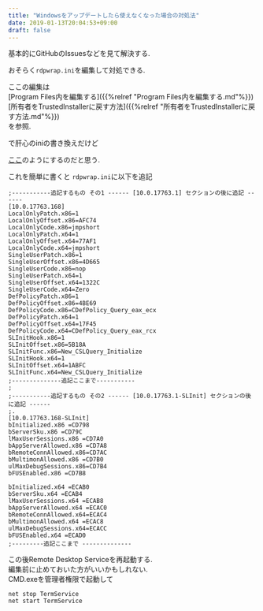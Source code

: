 ```yaml
---
title: "Windowsをアップデートしたら使えなくなった場合の対処法"
date: 2019-01-13T20:04:53+09:00
draft: false
---
```


基本的にGitHubのIssuesなどを見て解決する.

おそらく`rdpwrap.ini`を編集して対処できる.

ここの編集は  
[Program Files内を編集する]({{%relref "Program Files内を編集する.md"%}})  
[所有者をTrustedInstallerに戻す方法]({{%relref "所有者をTrustedInstallerに戻す方法.md"%}})  
を参照.

で肝心のiniの書き換えだけど

[ここ](https://github.com/stascorp/rdpwrap/issues/601#issuecomment-448895969)のようにするのだと思う.

これを簡単に書くと
`rdpwrap.ini`に以下を追記

```
;-----------追記するもの その1 ------ [10.0.17763.1] セクションの後に追記 ------
[10.0.17763.168]
LocalOnlyPatch.x86=1
LocalOnlyOffset.x86=AFC74
LocalOnlyCode.x86=jmpshort
LocalOnlyPatch.x64=1
LocalOnlyOffset.x64=77AF1
LocalOnlyCode.x64=jmpshort
SingleUserPatch.x86=1
SingleUserOffset.x86=4D665
SingleUserCode.x86=nop
SingleUserPatch.x64=1
SingleUserOffset.x64=1322C
SingleUserCode.x64=Zero
DefPolicyPatch.x86=1
DefPolicyOffset.x86=4BE69
DefPolicyCode.x86=CDefPolicy_Query_eax_ecx
DefPolicyPatch.x64=1
DefPolicyOffset.x64=17F45
DefPolicyCode.x64=CDefPolicy_Query_eax_rcx
SLInitHook.x86=1
SLInitOffset.x86=5B18A
SLInitFunc.x86=New_CSLQuery_Initialize
SLInitHook.x64=1
SLInitOffset.x64=1ABFC
SLInitFunc.x64=New_CSLQuery_Initialize
;--------------追記ここまで-----------
;
;-----------追記するもの その2 ------ [10.0.17763.1-SLInit] セクションの後に追記 ------
;.
[10.0.17763.168-SLInit]
bInitialized.x86 =CD798
bServerSku.x86 =CD79C
lMaxUserSessions.x86 =CD7A0
bAppServerAllowed.x86 =CD7A8
bRemoteConnAllowed.x86=CD7AC
bMultimonAllowed.x86 =CD7B0
ulMaxDebugSessions.x86=CD7B4
bFUSEnabled.x86 =CD7B8

bInitialized.x64 =ECAB0
bServerSku.x64 =ECAB4
lMaxUserSessions.x64 =ECAB8
bAppServerAllowed.x64 =ECAC0
bRemoteConnAllowed.x64=ECAC4
bMultimonAllowed.x64 =ECAC8
ulMaxDebugSessions.x64=ECACC
bFUSEnabled.x64 =ECAD0
;---------追記ここまで --------------
```

この後Remote Desktop Serviceを再起動する.  
編集前に止めておいた方がいいかもしれない.  
CMD.exeを管理者権限で起動して
```
net stop TermService
net start TermService
```